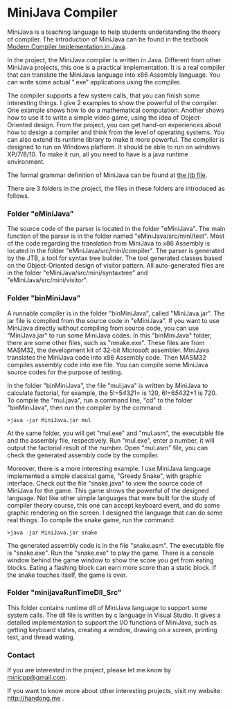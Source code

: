 # MiniJava Compiler

MiniJava is a teaching language to help students understanding the theory of compiler.
The introduction of MiniJava can be found in the textbook
[Modern Compiler Implementation in Java](https://www.cs.princeton.edu/~appel/modern/java/).

In the project, the MiniJava compiler is written in Java.
Different from other MiniJava projects, this one is a practical implementation.
It is a real compiler that can translate the MiniJava language into x86 Assembly language.
You can write some actual ".exe" applications using the compiler.

The compiler supports a few system calls, that you can finish some interesting things.
I give 2 examples to show the powerful of the compiler.
One example shows how to do a mathematical computation.
Another shows how to use it to write a simple video game, using the idea of Object-Oriented design.
From the project, you can get hand-on experiences about how to design a compiler and think from the level of operating systems.
You can also extend its runtime library to make it more powerful.
The compiler is designed to run on Windows platform.
It should be able to run on windows XP/7/8/10.
To make it run, all you need to have is a java runtime environment.


The formal grammar definition of MiniJava can be found at 
[the jtb file](eMiniJava/src/mini/minijava.jtb).


There are 3 folders in the project, the files in these folders are introduced as follows.
### Folder "eMiniJava"
The source code of the parser is located in the folder "eMiniJava".
The main function of the parser is in the folder named "eMiniJava/src/mini/test".
Most of the code regarding the translation from MiniJava to x86 Assembly is located in the folder
"eMiniJava/src/mini/compiler".
The parser is generated by the JTB, a tool for syntax tree builder.
The tool generated classes based on the Object-Oriented design of visitor pattern.
All auto-generated files are in the folder "eMiniJava/src/mini/syntaxtree" and "eMiniJava/src/mini/visitor".

### Folder "binMiniJava"
A runnable compiler is in the folder "binMiniJava", called "MiniJava.jar". The jar file is compiled from the source code in "eMiniJava". If you want to use MiniJava directly without compiling from source code, you can use "MiniJava.jar" to run some MiniJava codes.
In this "binMiniJava" folder, there are some other files, such as "nmake.exe". These files are from MASM32, the development kit of 32-bit Microsoft assembler. MiniJava translates the MiniJava code into x86 Assembly code. Then MASM32 compiles assembly code into exe file.
You can compile some MiniJava source codes for the purpose of testing.

In the folder "binMiniJava", the file "mul.java" is written by MiniJava to calculate factorial, for example, the 5!=5*4*3*2*1= is 120, 6!=6*5*4*3*2*1 is 720. To compile the "mul.java", run a command line, "cd" to the folder "binMiniJava", then run the compiler by the command:
```
>java -jar MiniJava.jar mul
```
At the same folder, you will get "mul.exe" and "mul.asm", the executable file and the assembly file, respectively.
Run "mul.exe", enter a number, it will output the factorial result of the number.
Open "mul.asm" file, you can check the generated assembly code by the compiler.

Moreover, there is a more interesting example. I use MiniJava language implemented a simple classical game, "Greedy Snake",
with graphic interface.
Check out the file "snake.java" to view the source code of MiniJava for the game. This game shows the powerful of the designed language. Not like other simple languages that were built for the study of compiler theory course, this one can accept keyboard event, and do some graphic rendering on the screen. I designed the language that can do some real things. To compile the snake game, run the command:
```
>java -jar MiniJava.jar snake
```
The generated assembly code is in the file "snake.asm".
The executable file is "snake.exe".
Run the "snake.exe" to play the game. There is a console window behind the game window to show the score you get from eating blocks.
Eating a flashing block can earn more score than a static block. If the snake touches itself, the game is over.

### Folder "minijavaRunTimeDll_Src"
This folder contains runtime dll of MiniJava language to support some system calls. The dll file is written by c language in Visual Studio. It gives a detailed implementation to support the I/O functions of MiniJava, such as getting keyboard states, creating a window, drawing on a screen, printing text, and thread wating.

### Contact
If you are interested in the project, please let me know by minicpp@gmail.com.

If you want to know more about other interesting projects, visit my website: http://handong.me . 
